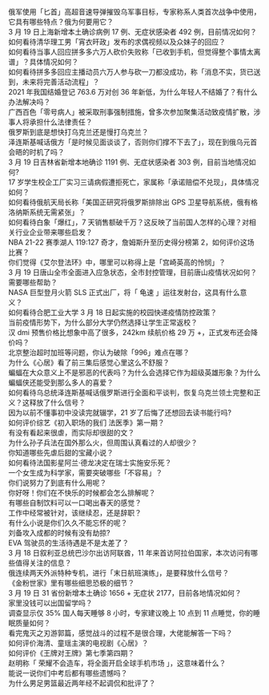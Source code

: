 俄军使用「匕首」高超音速导弹摧毁乌军事目标，专家称系人类首次战争中使用，它具有哪些特点？俄为何要用它？  
3 月 19 日上海新增本土确诊病例 17 例、无症状感染者 492 例，目前情况如何？  
如何看待清华理工男「宵衣旰政」发布的求偶视频以及众妹子的回应？  
如何看待当事人回应拼多多六万人砍价失败称「已收到手机，但觉得整个事情太离谱」？具体情况如何？  
如何看待拼多多回应主播动员六万人参与砍一刀都没成功，称「消息不实，货已送到，未来将完善活动流程」？  
2021 年我国结婚登记 763.6 万对创 36 年新低，为什么年轻人不结婚了？有什么办法解决吗？  
广西百色「零号病人」被采取刑事强制措施，曾多次参加聚集活动致疫情扩散，涉事人将承担什么法律责任？  
俄罗斯到底是想快打乌克兰还是慢打乌克兰？  
泽连斯基喊话俄方「是时候见面谈谈了，否则你们撑不下去了」，现在到俄乌元首会晤的时机了吗？  
3 月 19 日吉林省新增本地确诊 1191 例、无症状感染者 303 例，目前当地情况如何?  
17 岁学生校企工厂实习三请病假遭拒死亡，家属称「承诺赔偿不兑现」，具体情况如何？  
如何看待俄航天局长称「美国正研究将俄罗斯排除出 GPS 卫星导航系统，俄有格洛纳斯系统无需紧张」？  
如何看待白象「爆红」，7 天销售额破千万？这反映了当前国人怎样的心理？对相关行业企业带来哪些启发？  
NBA 21-22 赛季湖人 119:127 奇才，詹姆斯升至历史得分榜第 2，如何评价这场比赛？  
你们觉得《艾尔登法环》中，哪里可以称得上是「宫崎英高的怜悯」？  
3 月 19 日唐山全市全面进入应急状态，全市封控管理，目前唐山疫情状况如何？需要哪些帮助？  
NASA 巨型登月火箭 SLS 正式出厂，将「 龟速 」运往发射台，这具有什么意义？  
如何看待合肥工业大学 3 月 18 日起实施的校园快递疫情防控政策？  
当前疫情形势下，为什么部分大学仍然选择让学生正常返校？  
汉 dmi 预售价格比想象中高了很多，242km 续航价格 29 万 +，正式发布还会降价吗？  
北京整治超时加班等问题，你认为破除「996」难点在哪？  
为什么《心居》看了前三集后感觉心里这么不舒服？  
蝙蝠在大众意义上不是邪恶的代表吗？为什么会选择它作为超级英雄形象？为什么蝙蝠侠还能受到那么多人的喜爱？  
如何看待乌总统泽连斯基喊话俄罗斯进行全面和平谈判，恢复乌克兰领土完整和正义？这释放了什么信号？  
因为以前不懂事初中没读完就辍学，21 岁了后悔了还想回去读书能行吗?  
如何评价综艺《初入职场的我们 法医季》第一期？  
有没有看起来很虐，而实际却很甜的文？  
为什么孙子兵法在国外那么火，但周围认真看过的人却很少？  
你知道哪些先虐后甜的宝藏小说？  
如何看待法国影星阿兰·德龙决定在瑞士实施安乐死？  
一个女生成为科学家，需要突破哪些「不容易」？  
你们说努力了到底有什么用呢？  
你好呀！你们在不快乐的时候都会怎么排解呢？  
有哪些自制饮料可以一口喝出春天的感觉？  
工作中经常被针对，该继续忍，还是辞职？  
有什么小说是你们久久不能忘怀的呢？  
刘备攻入成都的时候有没有劫掠?  
EVA 驾驶员的生活待遇是不是太差了？  
3 月 18 日叙利亚总统巴沙尔出访阿联酋，11 年来首访阿拉伯国家，本次访问有哪些值得关注的信息？  
俄连续两天外派特种专机，进行「末日航班演练」，是要释放什么信号？  
《金粉世家》里有哪些细思恐极的细节？  
3 月 19 日 31 省份新增本土确诊 1656 + 无症状 2177，目前各地情况如何？  
家里没钱可以出国留学吗？  
调查显示仅 35% 国人每天睡够 8 小时，专家建议晚上 10 点到 11 点睡觉，你的睡眠质量如何？  
看完鬼灭之刃游郭篇，感觉战斗的过程不是很合理，大佬能解答一下吗？  
如何评价海清、童瑶主演的电视剧《心居》？  
如何评价《王牌对王牌》第七季第四期？  
赵明称「 荣耀不会造车，将全面开启全球手机市场 」，这意味着什么？  
能说一说你们中考后都有哪些遗憾吗？  
为什么男足男篮最近两年经不起调侃和批评了？  
